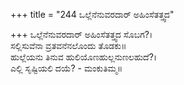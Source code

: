+++
title = "244 ಒಲ್ಲೆನೆನುವರದಾರ್ ಅಹಿಂಸೆತತ್ತ್ವದ"

+++
ಒಲ್ಲೆನೆನುವರದಾರ್ ಅಹಿಂಸೆತತ್ತ್ವದ ಸೊಬಗ?।  
ಸಲ್ಲಿಸುವೆನಾ ವ್ರತವನೆನಲೊಂದು ತೊಡಕು॥  
ಹುಲ್ಲೆಯನು ತಿನುವ ಹುಲಿಯೊಣಹುಲ್ಲನುಣಲಹುದೆ?।  
ಎಲ್ಲಿ ಸೃಷ್ಟಿಯಲಿ ದಯೆ? - ಮಂಕುತಿಮ್ಮ॥  
